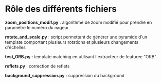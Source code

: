 # Rôle des différents fichiers

__zoom_positions_modif.py__ : algorithme de zoom modifié pour prendre en paramètre le numéro du nageur

__rotate_and_scale.py__ : script permettant de générer une pyramide d'un template comportant plusieurs rotations et plusieurs changements d'échelles

__test_ORB.py__ : template matching en utilisant l'extracteur de featuree "ORB" 

__reflets.py__ : correction de reflets 

__background_suppression.py__ : suppression du background
